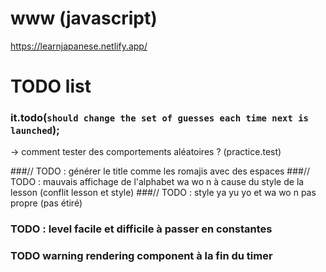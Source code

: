 # www (javascript)
https://learnjapanese.netlify.app/

# TODO list

### it.todo(`should change the set of guesses each time next is launched`);
-> comment tester des comportements aléatoires ?
(practice.test)

###// TODO : générer le title comme les romajis avec des espaces
###// TODO : mauvais affichage de l'alphabet wa wo n à cause du style de la lesson (conflit lesson et style)
###// TODO : style ya yu yo et wa wo n pas propre (pas étiré)

### TODO : level facile et difficile à passer en constantes

### TODO warning rendering component à la fin du timer

